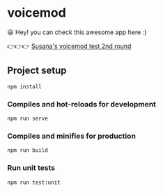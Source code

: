 # voicemod
😃 Hey! you can check this awesome app here :)

👉👉👉 [Susana's voicemod test 2nd round](https://not-me-svg.github.io/voicemod2/)

## Project setup
```
npm install
```

### Compiles and hot-reloads for development
```
npm run serve
```

### Compiles and minifies for production
```
npm run build
```

### Run unit tests
```
npm run test:unit
```
